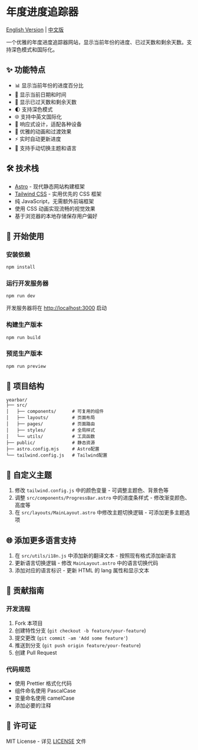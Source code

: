 # 年度进度追踪器

[English Version](README_EN.md) | [中文版](README.md)

一个优雅的年度进度追踪器网站，显示当前年份的进度、已过天数和剩余天数。支持深色模式和国际化。

## ✨ 功能特点

- 📊 显示当前年份的进度百分比
- 📅 显示当前日期和时间
- 🔢 显示已过天数和剩余天数
- 🌓 支持深色模式
- 🌐 支持中英文国际化
- 📱 响应式设计，适配各种设备
- 🎨 优雅的动画和过渡效果
- ⚡ 实时自动更新进度
- 🔄 支持手动切换主题和语言

## 🛠️ 技术栈

- [Astro](https://astro.build) - 现代静态网站构建框架
- [Tailwind CSS](https://tailwindcss.com) - 实用优先的 CSS 框架
- 纯 JavaScript，无需额外前端框架
- 使用 CSS 动画实现流畅的视觉效果
- 基于浏览器的本地存储保存用户偏好

## 🚀 开始使用

### 安装依赖

```bash
npm install
```

### 运行开发服务器

```bash
npm run dev
```

开发服务器将在 [http://localhost:3000](http://localhost:3000) 启动

### 构建生产版本

```bash
npm run build
```

### 预览生产版本

```bash
npm run preview
```

## 📂 项目结构

```
yearbar/
├── src/
│   ├── components/      # 可复用的组件
│   ├── layouts/         # 页面布局
│   ├── pages/           # 页面路由
│   ├── styles/          # 全局样式
│   └── utils/           # 工具函数
├── public/              # 静态资源
├── astro.config.mjs     # Astro配置
└── tailwind.config.js   # Tailwind配置
```

## 🎨 自定义主题

1. 修改 `tailwind.config.js` 中的颜色变量 - 可调整主题色、背景色等
2. 调整 `src/components/ProgressBar.astro` 中的进度条样式 - 修改渐变颜色、高度等
3. 在 `src/layouts/MainLayout.astro` 中修改主题切换逻辑 - 可添加更多主题选项

## 🌐 添加更多语言支持

1. 在 `src/utils/i18n.js` 中添加新的翻译文本 - 按照现有格式添加新语言
2. 更新语言切换逻辑 - 修改 `MainLayout.astro` 中的语言切换代码
3. 添加对应的语言标识 - 更新 HTML 的 lang 属性和显示文本

## 🤝 贡献指南

### 开发流程
1. Fork 本项目
2. 创建特性分支 (`git checkout -b feature/your-feature`)
3. 提交更改 (`git commit -am 'Add some feature'`)
4. 推送到分支 (`git push origin feature/your-feature`)
5. 创建 Pull Request

### 代码规范
- 使用 Prettier 格式化代码
- 组件命名使用 PascalCase
- 变量命名使用 camelCase
- 添加必要的注释

## 📜 许可证

MIT License - 详见 [LICENSE](LICENSE) 文件
